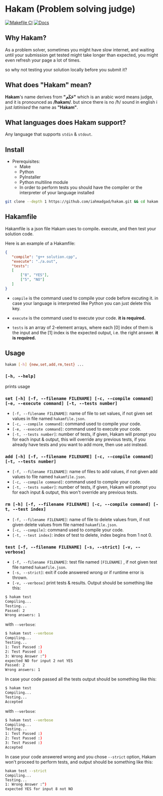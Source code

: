 # Hakam (Problem solving judge)
[![Makefile CI](https://github.com/iahmadgad/hakam/actions/workflows/makefile.yml/badge.svg)](https://github.com/iahmadgad/hakam/actions/workflows/makefile.yml)
[![Docs](https://github.com/iahmadgad/hakam/actions/workflows/docs.yml/badge.svg)](https://github.com/iahmadgad/hakam/actions/workflows/docs.yml)
## Why Hakam?

As a problem solver, sometimes you might have slow internet, and waiting until your submission get tested might take longer than expected, you might even refresh your page a lot of times.

so why not testing your solution locally before you submit it?

## What does "Hakam" mean?

**Hakam**'s name derives from **"حَكَم"** which is an arabic word means judge, and it is pronounced as **/ħakam/**.
but since there is no /ħ/ sound in english i just _latinised_ the name as **"Hakam"**.

## What languages does Hakam support?

Any language that supports `stdin` & `stdout`.

## Install

- Prerequisites:
  - Make
  - Python
  - PyInstaller
  - Python multiline module
  - In order to perform tests you should have the compiler or the interpreter of your language installed

```bash
git clone --depth 1 https://github.com/iahmadgad/hakam.git && cd hakam && make install
```

## Hakamfile

Hakamfile is a json file Hakam uses to compile، execute, and then test your solution code.

Here is an example of a Hakamfile:

```json
{
   "compile": "g++ solution.cpp",
   "execute": "./a.out",
   "tests":
   [
       ["8", "YES"],
       ["5", "NO"]
   ]
}

```
- `compile` is the command used to compile your code before excuting it. in case your language is interpreted like Python you can just delete this key.

- `execute` is the command used to execute your code. **it is required.**

- `tests` is an array of 2-element arrays, where each [0] index of them is the input and the [1] index is the expected output, i.e. the right answer. **it is required.**

## Usage

```bash
hakam [-h] {new,set,add,rm,test} ...
```

### `[-h, --help]`

prints usage

### `set [-h] [-f, --filename FILENAME] [-c, --compile command] [-e, --execute command] [-t, --tests number]`

- `[-f, --filename FILENAME]`: name of file to set values, if not given set values in file named `hakamfile.json`.
- `[-c, --compile command]`: command used to compile your code.
- `[-e, --execute command]`: command used to execute your code.
- `[-t, --tests number]`: number of tests, if given, Hakam will prompt you for each input & output, this will override any previous tests, if you already have tests and you want to add more, then use `add` instead.

### `add [-h] [-f, --filename FILENAME] [-c, --compile command] [-t, --tests number]`

- `[-f, --filename FILENAME]`: name of files to add values, if not given add values to file named `hakamfile.json`.
- `[-c, --compile command]`: command used to compile your code.
- `[-t, --tests number]`: number of tests, if given, Hakam will prompt you for each input & output, this won't override any previous tests.

### `rm [-h] [-f, --filename FILENAME] [-c, --compile command] [-t, --test index]`

- `[-f, --filename FILENAME]`: name of file to delete values from, if not given delete values from file named `hakamfile.json`.
- `[-c, --compile]`: command used to compile your code.
- `[-t, --test index]`: index of test to delete, index begins from 1 not 0.

### `test [-f, --filename FILENAME] [-s, --strict] [-v, --verbose]`

- `[-f, --filename FILENAME]`: test file named `[FILENAME]` , if not given test file named `hakamfile.json`.
- `[-s, --strict]`: exit if code answered wrong or if runtime error is thrown.
- `[-v, --verbose]` print tests & results.
Output should be something like this:

```bash
$ hakam test
Compiling...
Testing...
Passed: 2
Wrong answers: 1
```
with `--verbose`:
```bash
$ hakam test --verbose
Compiling...
Testing...
1: Test Passed :)
2: Test Passed :)
3: Wrong Answer :^)
expected NO for input 2 not YES
Passed: 2
Wrong answers: 1
```

In case your code passed all the tests output should be something like this:
```bash
$ hakam test
Compiling...
Testing...
Accepted
```

with `--verbose`:
```bash
$ hakam test --verbose
Compiling...
Testing...
1: Test Passed :)
2: Test Passed :)
3: Test Passed :)
Accepted
```

In case your code answered wrong and you chose `--strict` option, Hakam won't proceed to perform tests, and output should be something like this:
```bash
hakam test --strict
Compiling...
Testing...
1: Wrong Answer :^)
expected YES for input 8 not NO
```
